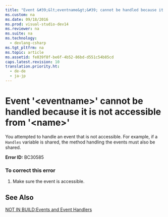 ```yaml
---
title: "Event &#39;&lt;eventname&gt;&#39; cannot be handled because it is not accessible from &#39;&lt;name&gt;&#39;"
ms.custom: na
ms.date: 09/18/2016
ms.prod: visual-studio-dev14
ms.reviewer: na
ms.suite: na
ms.technology: 
  - devlang-csharp
ms.tgt_pltfrm: na
ms.topic: article
ms.assetid: fe039f8f-be6f-4b52-86bd-d551c54b85cd
caps.latest.revision: 10
translation.priority.ht: 
  - de-de
  - ja-jp
---
```

# Event &#39;&lt;eventname&gt;&#39; cannot be handled because it is not accessible from &#39;&lt;name&gt;&#39;
You attempted to handle an event that is not accessible. For example, if a `Handles` variable is shared, the method handling the events must also be shared.  
  
 **Error ID:** BC30585  
  
### To correct this error  
  
1.  Make sure the event is accessible.  
  
## See Also  
 [NOT IN BUILD:Events and Event Handlers](assetId:///95074a0d-1cbc-4221-a95a-964185c7f962)